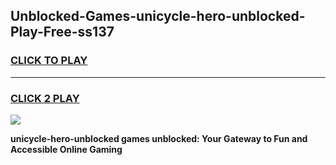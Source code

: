 
## Unblocked-Games-unicycle-hero-unblocked-Play-Free-ss137
<h3>
<a href="https://premium76.site?title=unicycle-hero-unblocked&ref=10A">CLICK TO PLAY</a></h3>
<hr>

<h3>
<a href="https://premium76.site?title=unicycle-hero-unblocked&ref=10A">CLICK 2 PLAY</a>
  
</h3>

<a href="https://premium76.site?title=unicycle-hero-unblocked&ref=10A"><img src="https://clearcache.store/games.png"></a>


**unicycle-hero-unblocked games unblocked: Your Gateway to Fun and Accessible Online Gaming**
